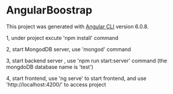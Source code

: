 # AngularBoostrap

This project was generated with [Angular CLI](https://github.com/angular/angular-cli) version 6.0.8.


 
1, under project excute 'npm install' command

2, start MongodDB server, use 'mongod' command

3, start backend server , use 'npm run start:server' command  (the mongdoDB database name is 'test')

4, start frontend, use 'ng serve'  to start frontend, and use 'http://localhost:4200/' to access project
